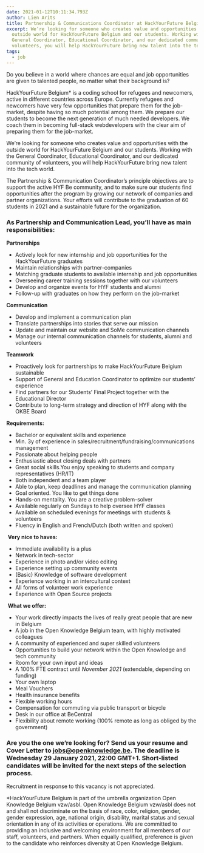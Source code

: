 ```yaml
---
date: 2021-01-12T10:11:34.793Z
author: Lien Arits
title: Partnership & Communications Coordinator at HackYourFuture Belgium
excerpt: We’re looking for someone who creates value and opportunities with the
  outside world for HackYourFuture Belgium and our students. Working with the
  General Coordinator, Educational Coordinator, and our dedicated community of
  volunteers, you will help HackYourFuture bring new talent into the tech world.
tags:
  - job
---
```

Do you believe in a world where chances are equal and job opportunities are given to talented people, no matter what their background is?

HackYourFuture Belgium* is a coding school for refugees and newcomers, active in different countries across Europe. Currently refugees and newcomers have very few opportunities that prepare them for the job-market, despite having so much potential among them. We prepare our students to become the next generation of much needed developers. We coach them in becoming full-stack webdevelopers with the clear aim of preparing them for the job-market.

We’re looking for someone who creates value and opportunities with the outside world for HackYourFuture Belgium and our students. Working with the General Coordinator, Educational Coordinator, and our dedicated community of volunteers, you will help HackYourFuture bring new talent into the tech world.

The Partnership & Communication Coordinator’s principle objectives are to support the active HYF Be community, and to make sure our students find opportunities after the program by growing our network of companies and partner organizations. Your efforts will contribute to the graduation of 60 students in 2021 and a sustainable future for the organization.

### **As Partnership and Communication Lead, you’ll have as main responsibilities:**

**Partnerships**

* Actively look for new internship and job opportunities for the HackYourFuture graduates 
* Maintain relationships with partner-companies
* Matching graduate students to available internship and job opportunities
* Overseeing career training sessions together with our volunteers
* Develop and organize events for HYF students and alumni
* Follow-up with graduates on how they perform on the job-market

**Communication**

* Develop and implement a communication plan
* Translate partnerships into stories that serve our mission
* Update and maintain our website and SoMe communication channels
* Manage our internal communication channels for students, alumni and volunteers

**Teamwork**

* Proactively look for partnerships to make HackYourFuture Belgium sustainable
* Support of General and Education Coordinator to optimize our students’ experience
* Find partners for our Students’ Final Project together with the Educational Director
* Contribute to long-term strategy and direction of HYF along with the OKBE Board

**Requirements:**

* Bachelor or equivalent skills and experience
* Min. 3y of experience in sales/recruitment/fundraising/communications management
* Passionate about helping people
* Enthusiastic about closing deals with partners
* Great social skills.You enjoy speaking to students and company representatives (HR/IT)
* Both independent and a team player
* Able to plan, keep deadlines and manage the communication planning
* Goal oriented. You like to get things done
* Hands-on mentality. You are a creative problem-solver
* Available regularly on Sundays to help oversee HYF classes
* Available on scheduled evenings for meetings with students & volunteers
* Fluency in English and French/Dutch (both written and spoken)

 **Very nice to haves:**

* Immediate availability is a plus
* Network in tech-sector
* Experience in photo and/or video editing
* Experience setting up community events
* (Basic) Knowledge of software development
* Experience working in an intercultural context
* All forms of volunteer work experience
* Experience with Open Source projects

 **What we offer:**

* Your work directly impacts the lives of really great people that are new in Belgium
* A job in the Open Knowledge Belgium team, with highly motivated colleagues
* A community of experienced and super skilled volunteers
* Opportunities to build your network within the Open Knowledge and tech community
* Room for your own input and ideas
* A 100% FTE contract until *November 2021* (extendable, depending on funding)
* Your own laptop
* Meal Vouchers
* Health insurance benefits
* Flexible working hours
* Compensation for commuting via public transport or bicycle
* Desk in our office at BeCentral
* Flexibility about remote working (100% remote as long as obliged by the government)

### Are you the one we’re looking for? Send us your resume and Cover Letter to jobs@openknowledge.be. The deadline is **Wednesday 29 January 2021, 22:00 GMT+1.** Short-listed candidates will be invited for the next steps of the selection process.



Recruitment in response to this vacancy is not appreciated.

\*HackYourFuture Belgium is part of the umbrella organization Open Knowledge Belgium vzw/asbl. Open Knowledge Belgium vzw/asbl does not and shall not discriminate on the basis of race, color, religion, gender, gender expression, age, national origin, disability, marital status and sexual orientation in any of its activities or operations. We are committed to providing an inclusive and welcoming environment for all members of our staff, volunteers, and partners. When equally qualified, preference is given to the candidate who reinforces diversity at Open Knowledge Belgium.